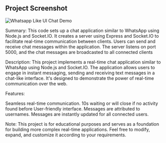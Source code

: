 ## Project Screenshot

![Whatsapp Like UI Chat Demo](https://github.com/Bakulesh1Codes108/Whatsapp-like-Chat-App/assets/141210076/04d7d2ab-09a3-46e7-8f40-132640ad2f52)



Summary:
This code sets up a chat application similar to WhatsApp using Node.js and Socket.IO. It creates a server using Express and Socket.IO to facilitate real-time communication between clients. Users can send and receive chat messages within the application. The server listens on port 5000, and the chat messages are broadcasted to all connected clients

Description:
This project implements a real-time chat application similar to WhatsApp using Node.js and Socket.IO. The application allows users to engage in instant messaging, sending and receiving text messages in a chat-like interface. It's designed to demonstrate the power of real-time communication over the web.

Features:

Seamless real-time communication.
10s waiting or will close if no activity found before
User-friendly interface.
Messages are attributed to usernames.
Messages are instantly updated for all connected users.

Note:
This project is for educational purposes and serves as a foundation for building more complex real-time applications. Feel free to modify, expand, and customize it according to your requirements.
